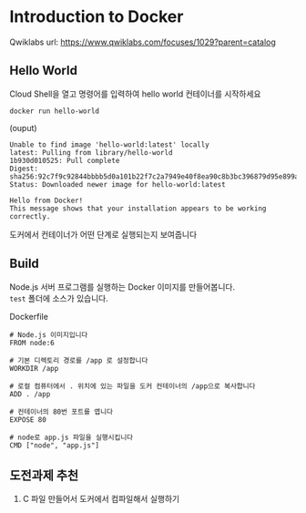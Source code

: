 # Introduction to Docker

Qwiklabs url: https://www.qwiklabs.com/focuses/1029?parent=catalog 

## Hello World

Cloud Shell을 열고 명령어를 입력하여 hello world 컨테이너를 시작하세요

```
docker run hello-world
```

(ouput)
```
Unable to find image 'hello-world:latest' locally
latest: Pulling from library/hello-world
1b930d010525: Pull complete
Digest: sha256:92c7f9c92844bbbb5d0a101b22f7c2a7949e40f8ea90c8b3bc396879d95e899a
Status: Downloaded newer image for hello-world:latest

Hello from Docker!
This message shows that your installation appears to be working correctly.
```

도커에서 컨테이너가 어떤 단계로 실행되는지 보여줍니다

## Build

Node.js 서버 프로그램를 실행하는 Docker 이미지를 만들어봅니다. <br>
``test`` 폴더에 소스가 있습니다. 

Dockerfile

```
# Node.js 이미지입니다 
FROM node:6

# 기본 디렉토리 경로를 /app 로 설정합니다
WORKDIR /app

# 로컬 컴퓨터에서 . 위치에 있는 파일을 도커 컨테이너의 /app으로 복사합니다
ADD . /app

# 컨테이너의 80번 포트를 엽니다
EXPOSE 80

# node로 app.js 파일을 실행시킵니다
CMD ["node", "app.js"]
```

## 도전과제 추천
1. C 파일 만들어서 도커에서 컴파일해서 실행하기
